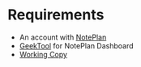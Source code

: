 # Requirements

- An account with [NotePlan](https://app.noteplan.co/)
- [GeekTool](https://www.tynsoe.org/geektool/) for NotePlan Dashboard
- [Working Copy](https://apps.apple.com/us/app/working-copy-git-client/id896694807)